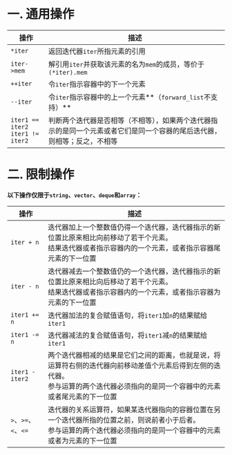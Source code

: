 # 一. 通用操作

| 操作                                   | 描述                                                         |
| -------------------------------------- | ------------------------------------------------------------ |
| `*iter`                                | 返回迭代器`iter`所指元素的引用                               |
| `iter->mem`                            | 解引用`iter`并获取该元素的名为`mem`的成员，等价于`(*iter).mem` |
| `++iter`                               | 令`iter`指示容器中的下一个元素                               |
| `--iter`                               | 令`iter`指示容器中的上一个元素**（`forward_list`不支持）**   |
| `iter1 == iter2`<br />`iter1 != iter2` | 判断两个迭代器是否相等（不相等），如果两个迭代器指示的是同一个元素或者它们是同一个容器的尾后迭代器，则相等；反之，不相等 |



# 二. 限制操作

**以下操作仅限于`string`、`vector`、`deque`和`array`：**

| 操作                 | 描述                                                         |
| -------------------- | ------------------------------------------------------------ |
| `iter + n`           | 迭代器加上一个整数值仍得一个迭代器，迭代器指示的新位置比原来相比向前移动了若干个元素。<br />结果迭代器或者指示容器内的一个元素，或者指示容器尾元素的下一位置 |
| `iter - n`           | 迭代器减去一个整数值仍的一个迭代器，迭代器指示的新位置比原来相比向后移动了若干个元素。<br />结果迭代器或者指示容器内的一个元素，或者指示容器为元素的下一位置 |
| `iter1 += n`         | 迭代器加法的复合赋值语句，将`iter1`加`n`的结果赋给`iter1`    |
| `iter1 -= n`         | 迭代器减法的复合赋值语句，将`iter1`减`n`的结果赋给`iter1`    |
| `iter1 - iter2`      | 两个迭代器相减的结果是它们之间的距离，也就是说，将运算符右侧的迭代器向前移动差值个元素后得到左侧的迭代器。<br />参与运算的两个迭代器必须指向的是同一个容器中的元素或者尾元素的下一位置 |
| `>`、`>=`、`<`、`<=` | 迭代器的关系运算符，如果某迭代器指向的容器位置在另一个迭代器所指的位置之前，则说前者小于后者。<br />参与运算的两个迭代器必须指向的是同一个容器中的元素或者为元素的下一位置 |
